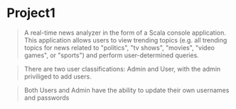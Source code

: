 # Project1


> A real-time news analyzer in the form of a Scala console application. This application allows users to view trending topics (e.g. all trending topics for news related to
    "politics", "tv shows", "movies", "video games", or "sports") and perform user-determined queries. 

> There are two user classifications: Admin and User, with the admin priviliged to add users.

> Both Users and Admin have the ability to update their own usernames and passwords
